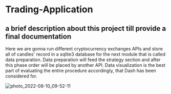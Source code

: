 # Trading-Application

## a brief description about this project till provide a final documentation

Here we are gonna run different cryptocurrency exchanges APIs and store all of candles' record in a sqlite3 database for the next module that is called data preparation. Data preparation will feed the strategy section and after this phase order will be placed by another API.
Data visualization is the best part of evaluating the entire procedure accordingly, that Dash has been considered for.

![photo_2022-08-10_09-52-11](https://user-images.githubusercontent.com/44745220/183918752-21a9d85a-e8c1-4fd8-9d46-28afa2a8d110.jpg)
